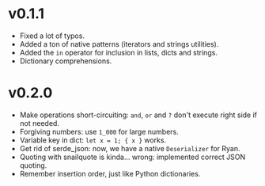 
# v0.1.1

- Fixed a lot of typos.
- Added a ton of native patterns (iterators and strings utilities).
- Added the `in` operator for inclusion in lists, dicts and strings.
- Dictionary comprehensions.


# v0.2.0


- Make operations short-circuiting: `and`, `or` and `?` don't execute right side if not needed.
- Forgiving numbers: use `1_000` for large numbers.
- Variable key in dict: `let x = 1; { x }` works.
- Get rid of serde_json: now, we have a native `Deserializer` for Ryan.
- Quoting with snailquote is kinda... wrong: implemented correct JSON quoting.
- Remember insertion order, just like Python dictionaries.
